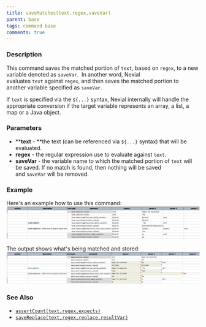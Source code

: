 ```yaml
---
title: saveMatches(text,regex,saveVar)
parent: base
tags: command base
comments: true
---
```



### Description
This command saves the matched portion of `text`, based on `regex`, to a new variable denoted as `saveVar`.  In 
another word, Nexial evaluates `text` against `regex`, and then saves the matched portion to another variable 
specified as `saveVar`.

If `text` is specified via the `${...}` syntax, Nexial internally will handle the appropriate conversion if the 
target variable represents an array, a list, a map or a Java object.


### Parameters
- ****text** - **the text (can be referenced via `${...}` syntax) that will be evaluated.
- **regex** \- the regular expression use to evaluate against `text`.
- **saveVar** \- the variable name to which the matched portion of `text` will be saved. If no match is found, then 
  nothing will be saved and `saveVar` will be removed.


### Example
Here's an example how to use this command:<br/>
![script](image/saveMatches_01.png)

The output shows what's being matched and stored:<br/>
![output](image/saveMatches_02.png)


### See Also
- [`assertCount(text,regex,expects)`](assertCount(text,regex,expects))
- [`saveReplace(text,regex,replace,resultVar)`](saveReplace(text,regex,replace,resultVar))